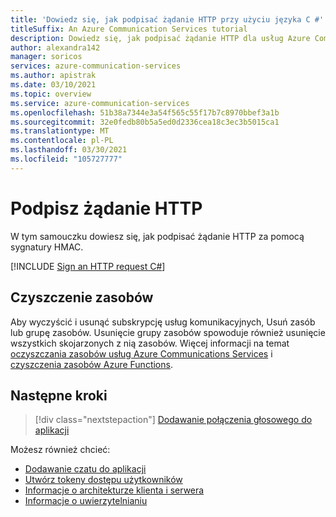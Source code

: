 ```yaml
---
title: 'Dowiedz się, jak podpisać żądanie HTTP przy użyciu języka C #'
titleSuffix: An Azure Communication Services tutorial
description: Dowiedz się, jak podpisać żądanie HTTP dla usług Azure Communications Services za pośrednictwem języka C#.
author: alexandra142
manager: soricos
services: azure-communication-services
ms.author: apistrak
ms.date: 03/10/2021
ms.topic: overview
ms.service: azure-communication-services
ms.openlocfilehash: 51b38a7344e3a54f565c55f17b7c8970bbef3a1b
ms.sourcegitcommit: 32e0fedb80b5a5ed0d2336cea18c3ec3b5015ca1
ms.translationtype: MT
ms.contentlocale: pl-PL
ms.lasthandoff: 03/30/2021
ms.locfileid: "105727777"
---
```

# <a name="sign-an-http-request"></a>Podpisz żądanie HTTP

W tym samouczku dowiesz się, jak podpisać żądanie HTTP za pomocą sygnatury HMAC.

[!INCLUDE [Sign an HTTP request C#](./includes/hmac-header-csharp.md)]

## <a name="clean-up-resources"></a>Czyszczenie zasobów

Aby wyczyścić i usunąć subskrypcję usług komunikacyjnych, Usuń zasób lub grupę zasobów. Usunięcie grupy zasobów spowoduje również usunięcie wszystkich skojarzonych z nią zasobów. Więcej informacji na temat [oczyszczania zasobów usług Azure Communications Services](../quickstarts/create-communication-resource.md#clean-up-resources) i [czyszczenia zasobów Azure Functions](../../azure-functions/create-first-function-vs-code-csharp.md#clean-up-resources).

## <a name="next-steps"></a>Następne kroki

> [!div class="nextstepaction"]
> [Dodawanie połączenia głosowego do aplikacji](../quickstarts/voice-video-calling/getting-started-with-calling.md)

Możesz również chcieć:

- [Dodawanie czatu do aplikacji](../quickstarts/chat/get-started.md)
- [Utwórz tokeny dostępu użytkowników](../quickstarts/access-tokens.md)
- [Informacje o architekturze klienta i serwera](../concepts/client-and-server-architecture.md)
- [Informacje o uwierzytelnianiu](../concepts/authentication.md)
